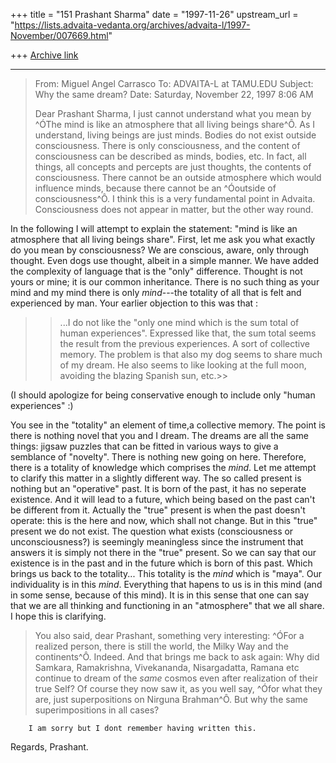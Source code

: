 +++
title = "151 Prashant Sharma"
date = "1997-11-26"
upstream_url = "https://lists.advaita-vedanta.org/archives/advaita-l/1997-November/007669.html"

+++
[Archive link](https://lists.advaita-vedanta.org/archives/advaita-l/1997-November/007669.html)

----------
> From: Miguel Angel Carrasco <nisargadata at MX3.REDESTB.ES>
> To: ADVAITA-L at TAMU.EDU
> Subject: Why the same dream?
> Date: Saturday, November 22, 1997 8:06 AM
>
> Dear Prashant Sharma, I just cannot understand what you mean by ^ÓThe mind
> is like an atmosphere that all living beings share^Ô. As I understand,
> living beings are just minds. Bodies do not exist outside consciousness.
> There is only consciousness, and the content of consciousness can be
> described as minds, bodies, etc. In fact, all things, all concepts and
> percepts are just thoughts, the contents of consciousness. There cannot
be
> an outside atmosphere which would influence minds, because there cannot
be
> an ^Óoutside of consciousness^Ô. I think this is a very fundamental point
in
> Advaita. Consciousness does not appear in matter, but the other way
round.
>

In the following I will attempt to explain the statement: "mind is like an
atmosphere that all living beings share". First, let me ask you what
exactly do you mean by consciousness?  We are conscious, aware, only
through thought.  Even dogs use thought, albeit in a simple manner.  We
have added the complexity of language that is the "only" difference.
Thought is not yours or mine; it is our common inheritance. There is no
such thing as your mind and my mind there is only *mind*---the totality of
all that is felt and experienced by man.  Your earlier objection to this
was that :
>>...I do not like the "only one mind which is the sum total of
human experiences". Expressed like that, the sum total seems the result
from the previous experiences. A sort of collective memory. The problem is
that also my dog seems to share much of my dream. He also seems to like
looking at the full moon, avoiding the blazing Spanish sun, etc.>>

(I should apologize for being conservative enough to include only "human
experiences" :)

 You see in the "totality" an element of time,a collective memory.  The
point is there is nothing novel
that you and I dream.  The dreams are all the same things: jigsaw puzzles
that can be fitted in various ways to give a semblance of "novelty".
There is nothing new going on here.  Therefore,
there is a totality of knowledge which comprises the *mind*.
 Let me attempt to clarify this matter in a slightly different way.  The so
called present is nothing but an "operative" past. It is born of the past,
it has no seperate existence.   And it will lead to a future, which being
based on the past can't be different from it.  Actually the "true" present
is when the past doesn't operate: this is the here and now, which shall not
change.  But in this "true" present we do not exist. The question what
exists (consciousness or unconsciousness?) is seemingly meaningless since
the instrument that answers it is simply not there in the "true" present.
So we can say that our existence is in the past and in the future which is
born of this past.  Which brings us back to the totality...
This totality is the *mind* which is "maya".  Our individuality is in this
*mind*.  Everything that hapens to us is in this mind (and in some sense,
because of this mind). It is in this sense that one can say that we are all
thinking and functioning in an "atmosphere" that we all share.
I hope this is clarifying.

> You also said, dear Prashant, something very interesting: ^ÓFor a realized
> person, there is still the world, the Milky Way and the continents^Ô.
> Indeed. And that brings me back to ask again: Why did Samkara,
Ramakrishna,
> Vivekananda, Nisargadatta, Ramana etc continue to dream of the _same_
> cosmos even after realization of their true Self? Of course they now saw
> it, as you well say, ^Ófor what they are, just superpositions on Nirguna
> Brahman^Ô. But why the same superimpositions in all cases?
>

        I am sorry but I dont remember having written this.

Regards,
Prashant.

